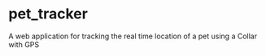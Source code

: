 # pet_tracker

A web application for tracking the real time location of a pet using a Collar with GPS

